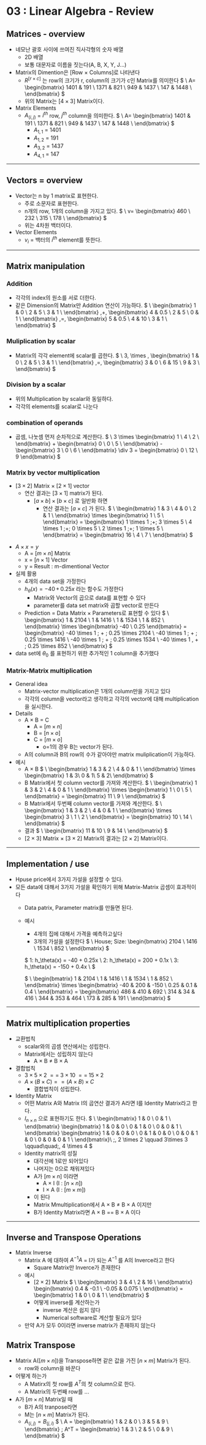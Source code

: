 # 03 : Linear Algebra - Review

## Matrices - overview
* 네모난 괄호 사이에 쓰여진 직사각형의 숫자 배열
  - 2D 배열
  - 보통 대문자로 이름을 짓는다(A, B, X, Y, J...)
* Matrix의 Dimention은 [Row $\times$ Columns]로 나타낸다
  - $R^{[r \times c]}$ 는 row의 크기가 r, column의 크기가 c인 Matrix를 의미한다
  $
  \\
  A=
  \begin{bmatrix}
  1401 & 191 \\
  1371 & 821 \\
  949 & 1437 \\
  147 & 1448 \\
  \end{bmatrix}
  $
  - 위의 Matrix는 $[ 4 \times 3]$ Matrix이다.
* Matrix Elements
  - $A_{(i,j)}$ = $i^{th}$ row, $j^{th}$ column을 의미한다.
   $
  \\
  A=
  \begin{bmatrix}
  1401 & 191 \\
  1371 & 821 \\
  949 & 1437 \\
  147 & 1448 \\
  \end{bmatrix}
  $
    + $A_{1,1}$ = 1401
    + $A_{1,2}$ = 191
    + $A_{3,2}$ = 1437
    + $A_{4,1}$ = 147

---

## Vectors = overview
* Vector는 n by 1 matrix로 표현한다.
  - 주로 소문자로 표현한다.
  - n개의 row, 1개의 column을 가지고 있다.
  $
  \\
  v=
  \begin{bmatrix}
  460 \\
  232 \\
  315 \\
  178 \\
  \end{bmatrix}
  $
  - 위는 4차원 백터이다.
* Vector Elements
  - $v_i$ = 백터의 $i^{th}$ element를 뜻한다.

---

## Matrix manipulation
### Addition
- 각각의 index의 원소를 서로 더한다.
- 같은 Dimension의 Matrix만 Addition 연산이 가능하다.
$
\\
\begin{bmatrix}
1 & 0 \\
2 & 5 \\
3 & 1 \\
\end{bmatrix}
\,+\,
\begin{bmatrix}
4 & 0.5 \\
2 & 5 \\
0 & 1 \\
\end{bmatrix}
\,=\,
\begin{bmatrix}
5 & 0.5 \\
4 & 10 \\
3 & 1 \\
\end{bmatrix}
$

### Muliplication by scalar
- Matrix의 각각 element에 scalar를 곱한다.
$
\\
3\, \times \,
\begin{bmatrix}
1 & 0 \\
2 & 5 \\
3 & 1 \\
\end{bmatrix}
\,=\,
\begin{bmatrix}
3 & 0 \\
6 & 15 \\
9 & 3 \\
\end{bmatrix}
$

### Division by a scalar
- 위의 Multiplication by scalar와 동일하다.
- 각각의 elements를 scalar로 나눈다

### combination of operands
- 곱셈, 나눗셈 먼저 순차적으로 계산한다.
$
\\
3 \times
\begin{bmatrix}
1 \\
4 \\
2 \\
\end{bmatrix} +
\begin{bmatrix}
0 \\
0 \\
5 \\
\end{bmatrix} - 
\begin{bmatrix}
3 \\
0 \\
6 \\
\end{bmatrix}
\div 3 =
\begin{bmatrix}
0 \\
12 \\
9
\end{bmatrix}
$

### Matrix by vector multiplication
- $[3 \times 2]$ Matrix $\times$ $[2 \times 1]$ vector
  - 연산 결과는 $[3 \times 1]$ matrix가 된다.
    + $[a \times b] \times [b \times c]$ 로 일반화 하면
      - 연산 결과는 $[a \times c]$ 가 된다.
$
\\
\begin{bmatrix}
1 & 3 \\
4 & 0 \\
2 & 1 \\
\end{bmatrix}
\times
\begin{bmatrix}
1 \\
5 \\
\end{bmatrix} = 
\begin{bmatrix}
1 \times 1 \;+\; 3 \times 5 \\
4 \times 1 \;+\; 0 \times 5 \\
2 \times 1 \;+\; 1 \times 5 \\
\end{bmatrix} = 
\begin{bmatrix}
16 \\
4 \\
7 \\
\end{bmatrix}
$
* $A \times x = y$
  - A = $[m \times n]$ Matrix
  - x = $[n \times 1]$ Vector
  - y = Result : m-dimentional Vector
* 실제 활용
  - 4개의 data set을 가정한다
  - $h_\theta(x) = -40\, +\, 0.25x$ 라는 함수도 가정한다
    + Matrix와 Vector의 곱으로 data를 표현할 수 있다
    + parameter를 data set matrix와 곱할 vector로 만든다
  - Prediction = Data Matrix $\times$ Parameters로 표현할 수 있다
$
\\
\begin{bmatrix}
1 &  2104 \\
1 &  1416 \\
1 &  1534 \\
1 &  852 \\
\end{bmatrix}
\times
\begin{bmatrix}
-40 \\
0.25
\end{bmatrix} = 
\begin{bmatrix}
-40 \times 1 \; + \; 0.25 \times 2104 \\
-40 \times 1 \; + \; 0.25 \times 1416 \\
-40 \times 1 \; + \; 0.25 \times 1534 \\
-40 \times 1 \, + \; 0.25 \times 852 \\
\end{bmatrix}
$
* data set에 $\theta_0$ 를 표현하기 위한 추가적인 1 column을 추가했다

### Matrix-Matrix multiplication
* General idea
  - Matrix-vector multiplication은 1개의 column만을 가지고 있다
  - 각각의 column을 vector라고 생각하고 각각의 vector에 대해 multiplication을 실시한다.
* Details
  - A $\times$ B = C
    + A = $[m \times n]$
    + B = $[n \times o]$
    + C = $[m \times o]$
      + o=1의 경우 B는 vector가 된다.
  - A의 column과 B의 row의 수가 같아야만 matrix muliplication이 가능하다.
* 예시
  - A $\times$ B
  $
  \\
  \begin{bmatrix}
  1 & 3 & 2 \\
  4 & 0 & 1 \\
  \end{bmatrix} \times
  \begin{bmatrix}
  1 & 3\\
  0 & 1\\
  5 & 2\\
  \end{bmatrix}
  $
  - B Matrix에서 첫 column vector를 가져와 계산한다.
  $
  \\
  \begin{bmatrix}
  1 & 3 & 2 \\
  4 & 0 & 1 \\
  \end{bmatrix} \times
  \begin{bmatrix}
  1 \\
  0 \\
  5 \\
  \end{bmatrix} = 
  \begin{bmatrix}
  11 \\
  9 \\
  \end{bmatrix}
  $
  - B Matrix에서 두번째 column vector를 가져와 계산한다.
  $
  \\
  \begin{bmatrix}
  1 & 3 & 2 \\
  4 & 0 & 1 \\
  \end{bmatrix} \times
  \begin{bmatrix}
  3 \\
  1 \\
  2 \\
  \end{bmatrix} = 
  \begin{bmatrix}
  10 \\
  14 \\
  \end{bmatrix}
  $
  - 결과
  $
  \\
  \begin{bmatrix}
  11 & 10 \\
  9  & 14 \\
  \end{bmatrix}
  $
  - $[2 \times 3]$ Matrix $\times$ $[3 \times 2]$ Matrix의 결과는 $[2 \times 2]$ Matrix이다.

---

## Implementation / use
* Hpuse price에서 3가지 가설을 설정할 수 있다.
* 모든 data에 대해서 3가지 가설을 확인하기 위해 Matrix-Matrix 곱셈이 효과적이다
    - Data patrix, Parameter matrix를 만들면 된다.
    - 예시
        + 4개의 집에 대해서 가격을 예측하고싶다
        + 3개의 가설을 설정한다
        $
        \\
        House\; Size:
        \begin{bmatrix}
        2104 \\
        1416 \\
        1534 \\
        852  \\
        \end{bmatrix}
        $
        
        $
        1: h_\theta(x) = -40 + 0.25x \\
        2: h_\theta(x) = 200 + 0.1x  \\
        3: h_\theta(x) = -150 + 0.4x \\
        $

        $
        \\
        \begin{bmatrix}
        1 &  2104 \\
        1 &  1416 \\
        1 &  1534 \\
        1 &  852  \\
        \end{bmatrix}
        \times
        \begin{bmatrix}
        -40  & 200 & -150 \\
        0.25 & 0.1 & 0.4  \\
        \end{bmatrix} = 
        \begin{bmatrix}
        486 & 410 & 692 \\
        314 & 34  & 416 \\
        344 & 353 & 464 \\
        173 & 285 & 191 \\
        \end{bmatrix}
        $


---

## Matrix multiplication properties
* 교환법칙
  - scalar와의 곱셈 연산에서는 성립한다.
  - Matrix에서는 성립하지 않는다
    + A $\times$ B $\neq$ B $\times$ A
* 결합법칙
    - $3 \times 5 \times 2 \; ==\; 3 \times 10 \;==\; 15 \times 2$
    - $A \times (B \times C) == (A \times B) \times C$
        + 결합법칙이 성립한다.
* Identity Matrix
    - 어떤 Matrix A와 Matrix I의 곱연산 결과가 A라면 I를 Identity Matrix라고 한다.
    - $I_{n \times n}$ 으로 표현하기도 한다.
    $
    \\
    \begin{bmatrix}
    1 & 0 \\
    0 & 1 \\
    \end{bmatrix}
    \begin{bmatrix}
    1 & 0 & 0 \\
    0 & 1 & 0 \\
    0 & 0 & 1 \\
    \end{bmatrix}
    \begin{bmatrix}
    1 & 0 & 0 & 0 \\
    0 & 1 & 0 & 0 \\
    0 & 0 & 1 & 0 \\
    0 & 0 & 0 & 1 \\
    \end{bmatrix}\\
    \;\, 2 \times 2 \qquad  3\times 3 \qquad\quad\;\,  4 \times 4
    $
    - Identity matrix의 성질
        + 대각선에 1로만 되어있다
        + 나머지는 0으로 채워져있다
        + A가 $[m \times n]$ 이라면
            + A $\times$ I (I : $[n \times n]$)
            + I $\times$ A (I : $[m \times m]$)
        + 이 된다
        + Matrix Mmultiplication에서 A $\times$ B $\neq$ B $\times$ A 이지만
        + B가 Identity Matrix라면 A $\times$ B == B $\times$ A 이다

---

## Inverse and Transpose Operations
* Matrix Inverse
    - Matrix A 에 대하여 $A^{-1}A$ = I가 되는 $A^{-1}$ 를 A의 Inverce라고 한다
        + Square Matrix만 Inverce가 존재한다
    - 예시
        + $[2 \times 2]$ Matrix
        $
        \\
        \begin{bmatrix}
        3 & 4 \\
        2 & 16 \\
        \end{bmatrix}
        \begin{bmatrix}
        0.4   & -0.1  \\
        -0.05 & 0.075 \\
        \end{bmatrix} = 
        \begin{bmatrix}
        1 & 0 \\
        0 & 1 \\
        \end{bmatrix}
        $
        + 어떻게 inverse를 계산하는가
            + inverse 계산은 쉽지 않다
            + Numerical software로 계산할 필요가 있다
    - 만약 A가 모두 0이라면 inverse matrix가 존재하지 않는다
## Matrix Transpose
* Matrix A($[m \times n]$)을 Transpose하면 같은 값을 가진 $[n \times m]$ Matrix가 된다.
    - row와 column을 바꾼다
* 어떻게 하는가
    - A Matirx의 첫 row를 $A^T$의 첫 column으로 한다.
    - A Matrix의 두번째 row를 ...
* A가 $[m \times n]$ Matrix일 때
    - B가 A의 tranpose라면
    - M는 $[n \times m]$ Matrix가 된다.
    - $A_{(i,j)} = B_{(j,i)}$
    $
    \\
    A = 
    \begin{bmatrix}
    1 & 2 & 0 \\
    3 & 5 & 9 \\
    \end{bmatrix}
    \; A^T = 
    \begin{bmatrix}
    1 & 3 \\
    2 & 5 \\
    0 & 9 \\
    \end{bmatrix}
    $